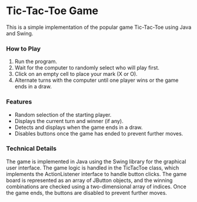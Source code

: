 # Tic-Tac-Toe Game
This is a simple implementation of the popular game Tic-Tac-Toe using Java and Swing.

### How to Play
1. Run the program.
2. Wait for the computer to randomly select who will play first.
3. Click on an empty cell to place your mark (X or O).
4. Alternate turns with the computer until one player wins or the game ends in a draw.

### Features
- Random selection of the starting player.
- Displays the current turn and winner (if any).
- Detects and displays when the game ends in a draw.
- Disables buttons once the game has ended to prevent further moves.

### Technical Details
The game is implemented in Java using the Swing library for the graphical user interface. 
The game logic is handled in the TicTacToe class, which implements the ActionListener interface to handle button clicks. 
The game board is represented as an array of JButton objects, and the winning combinations are checked using a two-dimensional array of indices. 
Once the game ends, the buttons are disabled to prevent further moves.
